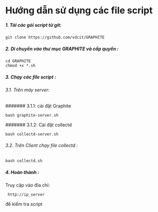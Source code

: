 
# Hướng dẫn  sử dụng các file script

##### 1. Tải các gói script từ git:

```
git clone https://github.com/vdcit/GRAPHITE
```
##### 2. Di chuyển vào thư mục GRAPHITE và cấp quyền :

```
cd GRAPHITE
chmod +x *.sh 
```
##### 3. Chạy  các file script :
###### 3.1.  Trên máy server:
####### 3.1.1: cài đặt Graphite
``` 
bash graphite-server.sh
```
####### 3.1.2: Cài đặt collectd
```
bash collectd-server.sh
```
###### 3.2. Trên Client chạy file collectd :
  
```
bash collectd.sh
```
##### 4. Hoàn thành :
 Truy cập vào  đỉa chỉ:
 ```
  http://ip_server
 ```  
để kiểm tra script
